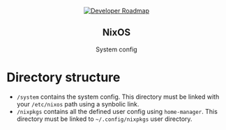 <p align="center">
  <a href="http://github.com/kamranahmedse/developer-roadmap">
    <img src="https://w7.pngwing.com/pngs/750/566/png-transparent-nix-package-manager-nixos-linux-distribution-gnu-guix-logo-watercolor-blue-angle-text-thumbnail.png" alt="Developer Roadmap" weight="96">
  </a>
  <h2 align="center">NixOS</h2>
  <p align="center">System config</p>
</p>

# Directory structure

- `/system` contains the system config. This directory must be linked with your `/etc/nixos` path using a synbolic link.
- `/nixpkgs` contains all the defined user config using `home-manager`. This directory must be linked to `~/.config/nixpkgs` user directory.
